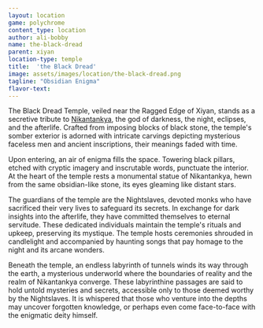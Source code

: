 ```yaml
---
layout: location
game: polychrome
content_type: location
author: ali-bobby
name: the-black-dread
parent: xiyan
location-type: temple
title:  'the Black Dread'
image: assets/images/location/the-black-dread.png
tagline: "Obsidian Enigma"
flavor-text:
---
```


The Black Dread Temple, veiled near the Ragged Edge of Xiyan, stands as a secretive tribute to [Nikantankya](/gods/nikantankya), the god of darkness, the night, eclipses, and the afterlife. Crafted from imposing blocks of black stone, the temple's somber exterior is adorned with intricate carvings depicting mysterious faceless men and ancient inscriptions, their meanings faded with time.

Upon entering, an air of enigma fills the space. Towering black pillars, etched with cryptic imagery and inscrutable words, punctuate the interior. At the heart of the temple rests a monumental statue of Nikantankya, hewn from the same obsidian-like stone, its eyes gleaming like distant stars.

The guardians of the temple are the Nightslaves, devoted monks who have sacrificed their very lives to safeguard its secrets. In exchange for dark insights into the afterlife, they have committed themselves to eternal servitude. These dedicated individuals maintain the temple's rituals and upkeep, preserving its mystique. The temple hosts ceremonies shrouded in candlelight and accompanied by haunting songs that pay homage to the night and its arcane wonders.

Beneath the temple, an endless labyrinth of tunnels winds its way through the earth, a mysterious underworld where the boundaries of reality and the realm of Nikantankya converge. These labyrinthine passages are said to hold untold mysteries and secrets, accessible only to those deemed worthy by the Nightslaves. It is whispered that those who venture into the depths may uncover forgotten knowledge, or perhaps even come face-to-face with the enigmatic deity himself.
